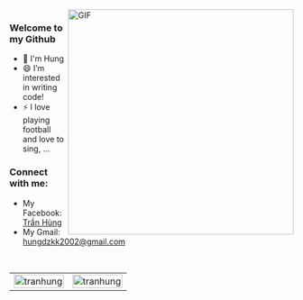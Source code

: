 <img align="right" alt="GIF" src="https://cdn.dribbble.com/users/1059583/screenshots/4171367/coding-freak.gif" width="400"/>

### Welcome to my Github
- 👋  I'm Hung
- 😄  I’m interested in writing code!
- ⚡  I love playing football and love to sing, ...
### Connect with me:
- My Facebook: <a href="https://www.facebook.com/tthung14">Trần Hùng</a>
- My Gmail: hungdzkk2002@gmail.com

<br>

<table style="width:100%;">
  <tr>
    <td>
      <img src="https://github-readme-stats.vercel.app/api/top-langs/?username=tthung14&bg_color=FFFFFF00&text_color=179fa3&layout=compact&hide=CSS&langs_count=10&custom_title=Top%20ngôn%20ngữ%20được%20dùng" alt="tranhung" width="100%"/>    
    </td>
    <td>
      <img src="https://github-readme-stats.vercel.app/api?username=tthung14&bg_color=FFFFFF00&text_color=179fa3&show_icons=true&count_private=true&include_all_commits=true&custom_title=Hoạt%20động%20trên%20Github" alt="tranhung" width="100%"/>
    </td>
  </tr>
</table>
